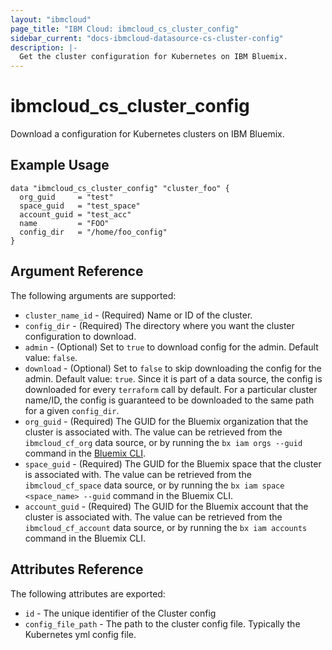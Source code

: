 ```yaml
---
layout: "ibmcloud"
page_title: "IBM Cloud: ibmcloud_cs_cluster_config"
sidebar_current: "docs-ibmcloud-datasource-cs-cluster-config"
description: |-
  Get the cluster configuration for Kubernetes on IBM Bluemix.
---
```


# ibmcloud\_cs_cluster_config


Download a configuration for Kubernetes clusters on IBM Bluemix.


## Example Usage

```hcl
data "ibmcloud_cs_cluster_config" "cluster_foo" {
  org_guid     = "test"
  space_guid   = "test_space"
  account_guid = "test_acc"
  name         = "FOO"
  config_dir   = "/home/foo_config"
}
```

## Argument Reference

The following arguments are supported:

* `cluster_name_id` - (Required) Name or ID of the cluster.
* `config_dir` - (Required) The directory where you want the cluster configuration to download.
* `admin` - (Optional) Set to `true` to download config for the admin. Default value: `false`.
* `download` - (Optional) Set to `false` to skip downloading the config for the admin. Default value: `true`. Since it is part of a data source, the config is downloaded for every `terraform` call by default. For a particular cluster name/ID, the config is guaranteed to be downloaded to the same path for a given `config_dir`.
* `org_guid` - (Required) The GUID for the Bluemix organization that the cluster is associated with. The value can be retrieved from the `ibmcloud_cf_org` data source, or by running the `bx iam orgs --guid` command in the [Bluemix CLI](https://console.ng.bluemix.net/docs/cli/reference/bluemix_cli/index.html#getting-started).
* `space_guid` - (Required) The GUID for the Bluemix space that the cluster is associated with. The value can be retrieved from the `ibmcloud_cf_space` data source, or by running the `bx iam space <space_name> --guid` command in the Bluemix CLI.
* `account_guid` - (Required) The GUID for the Bluemix account that the cluster is associated with. The value can be retrieved from the `ibmcloud_cf_account` data source, or by running the `bx iam accounts` command in the Bluemix CLI.


## Attributes Reference

The following attributes are exported:

* `id` - The unique identifier of the Cluster config 
* `config_file_path` - The path to the cluster config file. Typically the Kubernetes yml config file.
